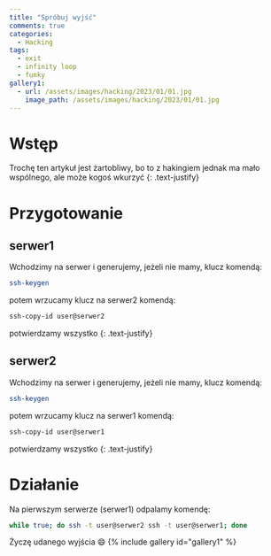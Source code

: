 ```yaml
---
title: "Spróbuj wyjść"
comments: true
categories:  
  - Hacking
tags:
  - exit
  - infinity loop
  - funky
gallery1:
  - url: /assets/images/hacking/2023/01/01.jpg
    image_path: /assets/images/hacking/2023/01/01.jpg  
---
```

# Wstęp
Trochę ten artykuł jest żartobliwy, bo to z hakingiem jednak ma mało wspólnego, ale może kogoś wkurzyć
{: .text-justify}

# Przygotowanie

## serwer1
Wchodzimy na serwer i generujemy, jeżeli nie mamy, klucz komendą: 
```bash
ssh-keygen
```
potem wrzucamy klucz na serwer2 komendą:
```bash
ssh-copy-id user@serwer2 
```
potwierdzamy wszystko
{: .text-justify}

## serwer2
Wchodzimy na serwer i generujemy, jeżeli nie mamy, klucz komendą: 
```bash
ssh-keygen
```
potem wrzucamy klucz na serwer1 komendą:
```bash
ssh-copy-id user@serwer1 
```
potwierdzamy wszystko
{: .text-justify}

# Działanie
Na pierwszym serwerze (serwer1) odpalamy komendę:
```bash
while true; do ssh -t user@serwer2 ssh -t user@serwer1; done
```

Życzę udanego wyjścia :smile:
{% include gallery id="gallery1" %}
